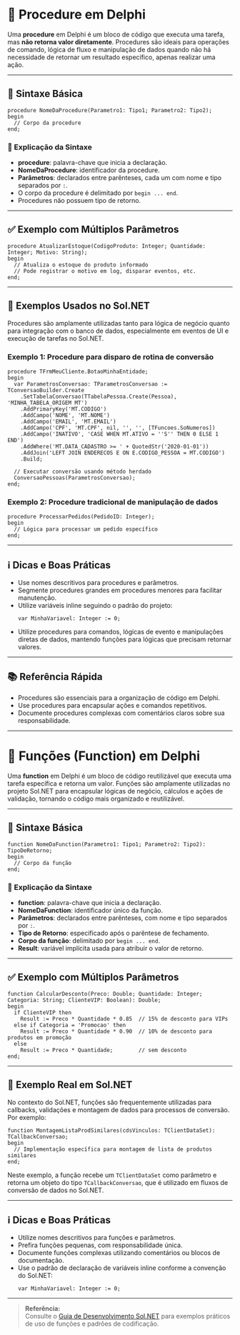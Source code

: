 # 🔧 Procedure em Delphi

Uma **procedure** em Delphi é um bloco de código que executa uma tarefa, mas **não retorna valor diretamente**. Procedures são ideais para operações de comando, lógica de fluxo e manipulação de dados quando não há necessidade de retornar um resultado específico, apenas realizar uma ação.

---

## 🧩 Sintaxe Básica

```delphi
procedure NomeDaProcedure(Parametro1: Tipo1; Parametro2: Tipo2);
begin
  // Corpo da procedure
end;
```

### 📌 Explicação da Sintaxe

- **procedure**: palavra-chave que inicia a declaração.
- **NomeDaProcedure**: identificador da procedure.
- **Parâmetros**: declarados entre parênteses, cada um com nome e tipo separados por `:`.
- O corpo da procedure é delimitado por `begin ... end`.
- Procedures não possuem tipo de retorno.

---

## ✅ Exemplo com Múltiplos Parâmetros

```delphi
procedure AtualizarEstoque(CodigoProduto: Integer; Quantidade: Integer; Motivo: String);
begin
  // Atualiza o estoque do produto informado
  // Pode registrar o motivo em log, disparar eventos, etc.
end;
```

---

## 🧪 Exemplos Usados no Sol.NET

Procedures são amplamente utilizadas tanto para lógica de negócio quanto para integração com o banco de dados, especialmente em eventos de UI e execução de tarefas no Sol.NET.

### Exemplo 1: Procedure para disparo de rotina de conversão

```delphi
procedure TFrmMeuCliente.BotaoMinhaEntidade;
begin
  var ParametrosConversao: TParametrosConversao := TConversaoBuilder.Create
    .SetTabelaConversao(TTabelaPessoa.Create(Pessoa), 'MINHA_TABELA_ORIGEM MT')
    .AddPrimaryKey('MT.CODIGO')
    .AddCampo('NOME', 'MT.NOME')
    .AddCampo('EMAIL', 'MT.EMAIL')
    .AddCampo('CPF', 'MT.CPF', nil, '', '', [TFuncoes.SoNumeros])
    .AddCampo('INATIVO', 'CASE WHEN MT.ATIVO = ''S'' THEN 0 ELSE 1 END')
    .AddWhere('MT.DATA_CADASTRO >= ' + QuotedStr('2020-01-01'))
    .AddJoin('LEFT JOIN ENDERECOS E ON E.CODIGO_PESSOA = MT.CODIGO')
    .Build;

  // Executar conversão usando método herdado
  ConversaoPessoas(ParametrosConversao);
end;
```

### Exemplo 2: Procedure tradicional de manipulação de dados

```delphi
procedure ProcessarPedidos(PedidoID: Integer);
begin
  // Lógica para processar um pedido específico
end;
```

---

## ℹ️ Dicas e Boas Práticas

- Use nomes descritivos para procedures e parâmetros.
- Segmente procedures grandes em procedures menores para facilitar manutenção.
- Utilize variáveis inline seguindo o padrão do projeto:  
  ```delphi
  var MinhaVariavel: Integer := 0;
  ```
- Utilize procedures para comandos, lógicas de evento e manipulações diretas de dados, mantendo funções para lógicas que precisam retornar valores.

---

## 📚 Referência Rápida

- Procedures são essenciais para a organização de código em Delphi.
- Use procedures para encapsular ações e comandos repetitivos.
- Documente procedures complexas com comentários claros sobre sua responsabilidade.

---






# 🔧 Funções (Function) em Delphi

Uma **function** em Delphi é um bloco de código reutilizável que executa uma tarefa específica e retorna um valor. Funções são amplamente utilizadas no projeto Sol.NET para encapsular lógicas de negócio, cálculos e ações de validação, tornando o código mais organizado e reutilizável.

---

## 🧩 Sintaxe Básica

```delphi
function NomeDaFunction(Parametro1: Tipo1; Parametro2: Tipo2): TipoDeRetorno;
begin
  // Corpo da função
end;
```

### 📌 Explicação da Sintaxe

- **function**: palavra-chave que inicia a declaração.
- **NomeDaFunction**: identificador único da função.
- **Parâmetros**: declarados entre parênteses, com nome e tipo separados por `:`.
- **Tipo de Retorno**: especificado após o parêntese de fechamento.
- **Corpo da função**: delimitado por `begin ... end`.
- **Result**: variável implícita usada para atribuir o valor de retorno.

---

## ✅ Exemplo com Múltiplos Parâmetros

```delphi
function CalcularDesconto(Preco: Double; Quantidade: Integer; Categoria: String; ClienteVIP: Boolean): Double;
begin
  if ClienteVIP then
    Result := Preco * Quantidade * 0.85  // 15% de desconto para VIPs
  else if Categoria = 'Promocao' then
    Result := Preco * Quantidade * 0.90  // 10% de desconto para produtos em promoção
  else
    Result := Preco * Quantidade;        // sem desconto
end;
```

---

## 🧪 Exemplo Real em Sol.NET

No contexto do Sol.NET, funções são frequentemente utilizadas para callbacks, validações e montagem de dados para processos de conversão. Por exemplo:

```delphi
function MontagemListaProdSimilares(cdsVinculos: TClientDataSet): TCallbackConversao;
begin
  // Implementação específica para montagem de lista de produtos similares
end;
```

Neste exemplo, a função recebe um `TClientDataSet` como parâmetro e retorna um objeto do tipo `TCallbackConversao`, que é utilizado em fluxos de conversão de dados no Sol.NET.

---

## ℹ️ Dicas e Boas Práticas

- Utilize nomes descritivos para funções e parâmetros.
- Prefira funções pequenas, com responsabilidade única.
- Documente funções complexas utilizando comentários ou blocos de documentação.
- Use o padrão de declaração de variáveis inline conforme a convenção do Sol.NET:
  ```delphi
  var MinhaVariavel: Integer := 0;
  ```

---

> **Referência:**  
> Consulte o [Guia de Desenvolvimento Sol.NET](../Documentacao/Conversao/Documentacao%20Basica.md) para exemplos práticos de uso de funções e padrões de codificação.

